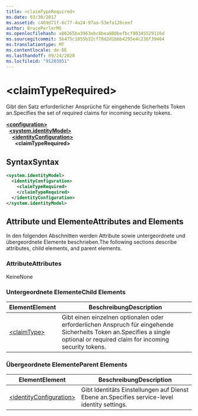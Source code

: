 ```yaml
---
title: <claimTypeRequired>
ms.date: 03/30/2017
ms.assetid: c469d71f-6c77-4a24-97aa-53efa126ceef
author: BrucePerlerMS
ms.openlocfilehash: a86265ba3963ebc8bea880befbcf80345529116d
ms.sourcegitcommit: 5b475c1855b32cf78d2d1bbb4295e4c236f39464
ms.translationtype: MT
ms.contentlocale: de-DE
ms.lasthandoff: 09/24/2020
ms.locfileid: "91203851"
---
```

# \<claimTypeRequired>

<span data-ttu-id="6085f-101">Gibt den Satz erforderlicher Ansprüche für eingehende Sicherheits Token an.</span><span class="sxs-lookup"><span data-stu-id="6085f-101">Specifies the set of required claims for incoming security tokens.</span></span>  
  
[**\<configuration>**](../configuration-element.md)\
&nbsp;&nbsp;[**\<system.identityModel>**](system-identitymodel.md)\
&nbsp;&nbsp;&nbsp;&nbsp;[**\<identityConfiguration>**](identityconfiguration.md)\
&nbsp;&nbsp;&nbsp;&nbsp;&nbsp;&nbsp;**\<claimTypeRequired>**  
  
## <a name="syntax"></a><span data-ttu-id="6085f-102">Syntax</span><span class="sxs-lookup"><span data-stu-id="6085f-102">Syntax</span></span>  
  
```xml  
<system.identityModel>  
  <identityConfiguration>  
    <claimTypeRequired>  
    </claimTypeRequired>  
  </identityConfiguration>  
</system.identityModel>  
```  
  
## <a name="attributes-and-elements"></a><span data-ttu-id="6085f-103">Attribute und Elemente</span><span class="sxs-lookup"><span data-stu-id="6085f-103">Attributes and Elements</span></span>  

 <span data-ttu-id="6085f-104">In den folgenden Abschnitten werden Attribute sowie untergeordnete und übergeordnete Elemente beschrieben.</span><span class="sxs-lookup"><span data-stu-id="6085f-104">The following sections describe attributes, child elements, and parent elements.</span></span>  
  
### <a name="attributes"></a><span data-ttu-id="6085f-105">Attribute</span><span class="sxs-lookup"><span data-stu-id="6085f-105">Attributes</span></span>  

 <span data-ttu-id="6085f-106">Keine</span><span class="sxs-lookup"><span data-stu-id="6085f-106">None</span></span>  
  
### <a name="child-elements"></a><span data-ttu-id="6085f-107">Untergeordnete Elemente</span><span class="sxs-lookup"><span data-stu-id="6085f-107">Child Elements</span></span>  
  
|<span data-ttu-id="6085f-108">Element</span><span class="sxs-lookup"><span data-stu-id="6085f-108">Element</span></span>|<span data-ttu-id="6085f-109">Beschreibung</span><span class="sxs-lookup"><span data-stu-id="6085f-109">Description</span></span>|  
|-------------|-----------------|  
|[\<claimType>](claimtype.md)|<span data-ttu-id="6085f-110">Gibt einen einzelnen optionalen oder erforderlichen Anspruch für eingehende Sicherheits Token an.</span><span class="sxs-lookup"><span data-stu-id="6085f-110">Specifies a single optional or required claim for incoming security tokens.</span></span>|  
  
### <a name="parent-elements"></a><span data-ttu-id="6085f-111">Übergeordnete Elemente</span><span class="sxs-lookup"><span data-stu-id="6085f-111">Parent Elements</span></span>  
  
|<span data-ttu-id="6085f-112">Element</span><span class="sxs-lookup"><span data-stu-id="6085f-112">Element</span></span>|<span data-ttu-id="6085f-113">Beschreibung</span><span class="sxs-lookup"><span data-stu-id="6085f-113">Description</span></span>|  
|-------------|-----------------|  
|[\<identityConfiguration>](identityconfiguration.md)|<span data-ttu-id="6085f-114">Gibt Identitäts Einstellungen auf Dienst Ebene an.</span><span class="sxs-lookup"><span data-stu-id="6085f-114">Specifies service-level identity settings.</span></span>|
